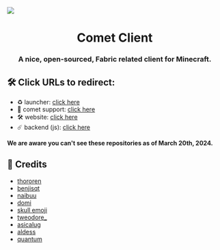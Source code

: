 <img align="center" src="https://i.imgur.com/PO0qo8L.png" />

<h1 align="center">Comet Client</h1>
<h3 align="center">
A nice, open-sourced, Fabric related client for Minecraft.
</h3>



## 🛠️ Click URLs to redirect:
  - ♻️ launcher: [click here](https://github.com/CometClient/launcher)
  - 🦺 comet support: [click here](https://github.com/CometClient/support-bot)
  - 🛠️ website: [click here](https://github.com/CometClient/website)
  - ☄️ backend (js): [click here](https://github.com/CometClient/backend)

**We are aware you can't see these repositories as of March 20th, 2024.**

## 🧱 Credits

-   [thororen](https://github.com/thororen1234)
-   [benjisqt](https://github.com/benjisqt)
-   [naibuu](https://github.com/naibuu)
-   [domi](https://github.com/domi-btnr)
-   [skull emoji](https://github.com/tbhgodpro)
-   [tweodore_](https://github.com/heyitsleo)
-   [asicalug](https://github.com/Asicalug)
-   [aldess](https://github.com/aldessscratch)
-   [quantum](https://github.com/Quantamyt)







